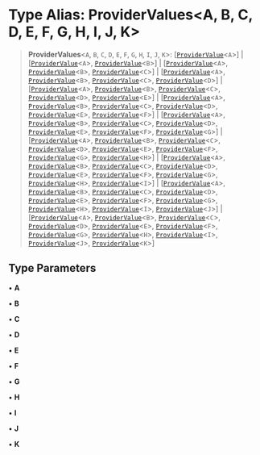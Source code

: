 # Type Alias: ProviderValues\<A, B, C, D, E, F, G, H, I, J, K\>

> **ProviderValues**\<`A`, `B`, `C`, `D`, `E`, `F`, `G`, `H`, `I`, `J`, `K`\>: [[`ProviderValue`](ProviderValue.md)\<`A`\>] \| [[`ProviderValue`](ProviderValue.md)\<`A`\>, [`ProviderValue`](ProviderValue.md)\<`B`\>] \| [[`ProviderValue`](ProviderValue.md)\<`A`\>, [`ProviderValue`](ProviderValue.md)\<`B`\>, [`ProviderValue`](ProviderValue.md)\<`C`\>] \| [[`ProviderValue`](ProviderValue.md)\<`A`\>, [`ProviderValue`](ProviderValue.md)\<`B`\>, [`ProviderValue`](ProviderValue.md)\<`C`\>, [`ProviderValue`](ProviderValue.md)\<`D`\>] \| [[`ProviderValue`](ProviderValue.md)\<`A`\>, [`ProviderValue`](ProviderValue.md)\<`B`\>, [`ProviderValue`](ProviderValue.md)\<`C`\>, [`ProviderValue`](ProviderValue.md)\<`D`\>, [`ProviderValue`](ProviderValue.md)\<`E`\>] \| [[`ProviderValue`](ProviderValue.md)\<`A`\>, [`ProviderValue`](ProviderValue.md)\<`B`\>, [`ProviderValue`](ProviderValue.md)\<`C`\>, [`ProviderValue`](ProviderValue.md)\<`D`\>, [`ProviderValue`](ProviderValue.md)\<`E`\>, [`ProviderValue`](ProviderValue.md)\<`F`\>] \| [[`ProviderValue`](ProviderValue.md)\<`A`\>, [`ProviderValue`](ProviderValue.md)\<`B`\>, [`ProviderValue`](ProviderValue.md)\<`C`\>, [`ProviderValue`](ProviderValue.md)\<`D`\>, [`ProviderValue`](ProviderValue.md)\<`E`\>, [`ProviderValue`](ProviderValue.md)\<`F`\>, [`ProviderValue`](ProviderValue.md)\<`G`\>] \| [[`ProviderValue`](ProviderValue.md)\<`A`\>, [`ProviderValue`](ProviderValue.md)\<`B`\>, [`ProviderValue`](ProviderValue.md)\<`C`\>, [`ProviderValue`](ProviderValue.md)\<`D`\>, [`ProviderValue`](ProviderValue.md)\<`E`\>, [`ProviderValue`](ProviderValue.md)\<`F`\>, [`ProviderValue`](ProviderValue.md)\<`G`\>, [`ProviderValue`](ProviderValue.md)\<`H`\>] \| [[`ProviderValue`](ProviderValue.md)\<`A`\>, [`ProviderValue`](ProviderValue.md)\<`B`\>, [`ProviderValue`](ProviderValue.md)\<`C`\>, [`ProviderValue`](ProviderValue.md)\<`D`\>, [`ProviderValue`](ProviderValue.md)\<`E`\>, [`ProviderValue`](ProviderValue.md)\<`F`\>, [`ProviderValue`](ProviderValue.md)\<`G`\>, [`ProviderValue`](ProviderValue.md)\<`H`\>, [`ProviderValue`](ProviderValue.md)\<`I`\>] \| [[`ProviderValue`](ProviderValue.md)\<`A`\>, [`ProviderValue`](ProviderValue.md)\<`B`\>, [`ProviderValue`](ProviderValue.md)\<`C`\>, [`ProviderValue`](ProviderValue.md)\<`D`\>, [`ProviderValue`](ProviderValue.md)\<`E`\>, [`ProviderValue`](ProviderValue.md)\<`F`\>, [`ProviderValue`](ProviderValue.md)\<`G`\>, [`ProviderValue`](ProviderValue.md)\<`H`\>, [`ProviderValue`](ProviderValue.md)\<`I`\>, [`ProviderValue`](ProviderValue.md)\<`J`\>] \| [[`ProviderValue`](ProviderValue.md)\<`A`\>, [`ProviderValue`](ProviderValue.md)\<`B`\>, [`ProviderValue`](ProviderValue.md)\<`C`\>, [`ProviderValue`](ProviderValue.md)\<`D`\>, [`ProviderValue`](ProviderValue.md)\<`E`\>, [`ProviderValue`](ProviderValue.md)\<`F`\>, [`ProviderValue`](ProviderValue.md)\<`G`\>, [`ProviderValue`](ProviderValue.md)\<`H`\>, [`ProviderValue`](ProviderValue.md)\<`I`\>, [`ProviderValue`](ProviderValue.md)\<`J`\>, [`ProviderValue`](ProviderValue.md)\<`K`\>]

## Type Parameters

• **A**

• **B**

• **C**

• **D**

• **E**

• **F**

• **G**

• **H**

• **I**

• **J**

• **K**
